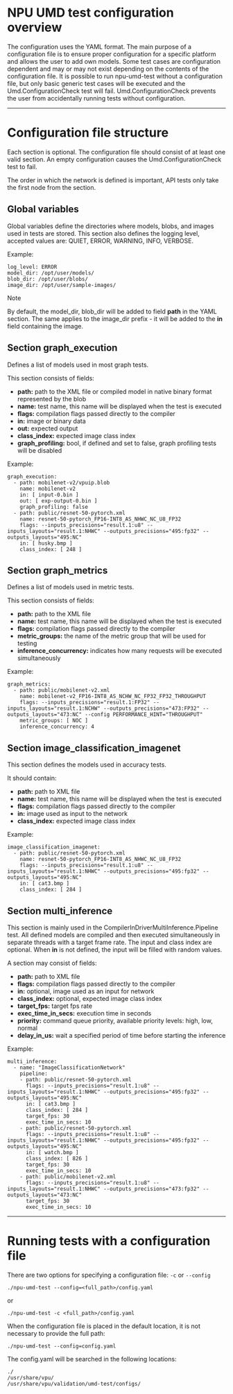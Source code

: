 <!-- Copyright 2022-2024 Intel Corporation.

 This software and the related documents are Intel copyrighted materials, and
 your use of them is governed by the express license under which they were
 provided to you ("License"). Unless the License provides otherwise, you may
 not use, modify, copy, publish, distribute, disclose or transmit this
 software or the related documents without Intel's prior written permission.

 This software and the related documents are provided as is, with no express
 or implied warranties, other than those that are expressly stated in
 the License. -->

# NPU UMD test configuration overview

The configuration uses the YAML format.
The main purpose of a configuration file is to ensure proper configuration
for a specific platform and allows the user to add own models.
Some test cases are configuration dependent and may or may not exist
depending on the contents of the configuration file.
It is possible to run npu-umd-test without a configuration file, but
only basic generic test cases will be executed and the Umd.ConfigurationCheck
test will fail. Umd.ConfigurationCheck prevents the user from accidentally running
tests without configuration.

---

# Configuration file structure
Each section is optional. The configuration file should consist of at least one valid section.
An empty configuration causes the Umd.ConfigurationCheck test to fail.

The order in which the network is defined is important, API tests only take the first node
from the section.

## Global variables
Global variables define the directories where models, blobs, and images used in tests are stored.
This section also defines the logging level, accepted values ​​are: QUIET, ERROR, WARNING, INFO, VERBOSE.

Example:
```
log_level: ERROR
model_dir: /opt/user/models/
blob_dir: /opt/user/blobs/
image_dir: /opt/user/sample-images/
```

> [!NOTE]
> By default, the model_dir, blob_dir will be added to field **path** in the YAML section.
> The same applies to the image_dir prefix - it will be added to the **in** field containing the image.

## Section graph\_execution
Defines a list of models used in most graph tests.

This section consists of fields:
- **path:** path to the XML file or compiled model in native binary format represented by the blob
- **name:** test name, this name will be displayed when the test is executed
- **flags:** compilation flags passed directly to the compiler
- **in:** image or binary data
- **out:** expected output
- **class_index:** expected image class index
- **graph_profiling:** bool, if defined and set to false, graph profiling tests will be disabled

Example:
```
graph_execution:
  - path: mobilenet-v2/vpuip.blob
    name: mobilenet-v2
    in: [ input-0.bin ]
    out: [ exp-output-0.bin ]
    graph_profiling: false
  - path: public/resnet-50-pytorch.xml
    name: resnet-50-pytorch_FP16-INT8_AS_NHWC_NC_U8_FP32
    flags: --inputs_precisions="result.1:u8" --inputs_layouts="result.1:NHWC" --outputs_precisions="495:fp32" --outputs_layouts="495:NC"
    in: [ husky.bmp ]
    class_index: [ 248 ]
```

## Section graph\_metrics
Defines a list of models used in metric tests.

This section consists of fields:
- **path:** path to the XML file
- **name:** test name, this name will be displayed when the test is executed
- **flags:** compilation flags passed directly to the compiler
- **metric_groups:** the name of the metric group that will be used for testing
- **inference_concurrency:** indicates how many requests will be executed simultaneously

Example:
```
graph_metrics:
  - path: public/mobilenet-v2.xml
    name: mobilenet-v2_FP16-INT8_AS_NCHW_NC_FP32_FP32_THROUGHPUT
    flags: --inputs_precisions="result.1:FP32" --inputs_layouts="result.1:NCHW" --outputs_precisions="473:FP32" --outputs_layouts="473:NC" --config PERFORMANCE_HINT="THROUGHPUT"
    metric_groups: [ NOC ]
    inference_concurrency: 4
```

## Section image\_classification\_imagenet
This section defines the models used in accuracy tests.

It should contain:
- **path:** path to XML file
- **name:** test name, this name will be displayed when the test is executed
- **flags:** compilation flags passed directly to the compiler
- **in:** image used as input to the network
- **class_index:** expected image class index

Example:
```
image_classification_imagenet:
  - path: public/resnet-50-pytorch.xml
    name: resnet-50-pytorch_FP16-INT8_AS_NHWC_NC_U8_FP32
    flags: --inputs_precisions="result.1:u8" --inputs_layouts="result.1:NHWC" --outputs_precisions="495:fp32" --outputs_layouts="495:NC"
    in: [ cat3.bmp ]
    class_index: [ 284 ]
```

## Section multi\_inference
This section is mainly used in the CompilerInDriverMultiInference.Pipeline test.
All defined models are compiled and then executed simultaneously in separate threads
with a target frame rate. The input and class index are optional. When **in** is not defined,
the input will be filled with random values.

A section may consist of fields:
- **path:** path to XML file
- **flags:** compilation flags passed directly to the compiler
- **in:** optional, image used as an input for network
- **class_index:** optional, expected image class index
- **target\_fps:** target fps rate
- **exec\_time\_in\_secs:** execution time in seconds
- **priority:** command queue priority, available priority levels: high, low, normal
- **delay_in_us:** wait a specified period of time before starting the inference

Example:
```
multi_inference:
  - name: "ImageClassificationNetwork"
    pipeline:
    - path: public/resnet-50-pytorch.xml
      flags: --inputs_precisions="result.1:u8" --inputs_layouts="result.1:NHWC" --outputs_precisions="495:fp32" --outputs_layouts="495:NC"
      in: [ cat3.bmp ]
      class_index: [ 284 ]
      target_fps: 30
      exec_time_in_secs: 10
    - path: public/resnet-50-pytorch.xml
      flags: --inputs_precisions="result.1:u8" --inputs_layouts="result.1:NHWC" --outputs_precisions="495:fp32" --outputs_layouts="495:NC"
      in: [ watch.bmp ]
      class_index: [ 826 ]
      target_fps: 30
      exec_time_in_secs: 10
    - path: public/mobilenet-v2.xml
      flags: --inputs_precisions="result.1:u8" --inputs_layouts="result.1:NHWC" --outputs_precisions="473:fp32" --outputs_layouts="473:NC"
      target_fps: 30
      exec_time_in_secs: 10
```

---

# Running tests with a configuration file

There are two options for specifying a configuration file: `-c` or `--config`
```
./npu-umd-test --config=<full_path>/config.yaml
```
or
```
./npu-umd-test -c <full_path>/config.yaml
```

When the configuration file is placed in the default location, it is not necessary to provide the full path:
```
./npu-umd-test --config=config.yaml
```

The config.yaml will be searched in the following locations:
```
./
/usr/share/vpu/
/usr/share/vpu/validation/umd-test/configs/
```

